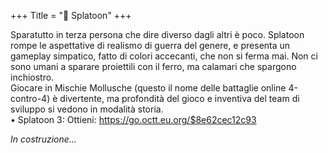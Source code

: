 +++
Title = "🐙 Splatoon"
+++

Sparatutto in terza persona che dire diverso dagli altri è poco. Splatoon rompe le aspettative di realismo di guerra del genere, e presenta un gameplay simpatico, fatto di colori accecanti, che non si ferma mai. Non ci sono umani a sparare proiettili con il ferro, ma calamari che spargono inchiostro.  
Giocare in Mischie Mollusche (questo il nome delle battaglie online 4-contro-4) è divertente, ma profondità del gioco e inventiva del team di sviluppo si vedono in modalità storia.  
	• Splatoon 3: Ottieni: <https://go.octt.eu.org/$8e62cec12c93>

_In costruzione..._
